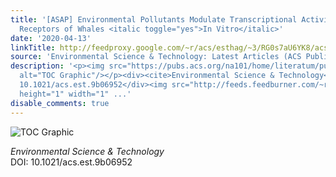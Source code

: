 ```yaml
---
title: '[ASAP] Environmental Pollutants Modulate Transcriptional Activity of Nuclear
  Receptors of Whales <italic toggle="yes">In Vitro</italic>'
date: '2020-04-13'
linkTitle: http://feedproxy.google.com/~r/acs/esthag/~3/RG0s7aU6YK8/acs.est.9b06952
source: 'Environmental Science & Technology: Latest Articles (ACS Publications)'
description: '<p><img src="https://pubs.acs.org/na101/home/literatum/publisher/achs/journals/content/esthag/0/esthag.ahead-of-print/acs.est.9b06952/20200413/images/medium/es9b06952_0001.gif"
  alt="TOC Graphic"/></p><div><cite>Environmental Science & Technology</cite></div><div>DOI:
  10.1021/acs.est.9b06952</div><img src="http://feeds.feedburner.com/~r/acs/esthag/~4/RG0s7aU6YK8"
  height="1" width="1" ...'
disable_comments: true
---
```

<p><img src="https://pubs.acs.org/na101/home/literatum/publisher/achs/journals/content/esthag/0/esthag.ahead-of-print/acs.est.9b06952/20200413/images/medium/es9b06952_0001.gif" alt="TOC Graphic"/></p><div><cite>Environmental Science & Technology</cite></div><div>DOI: 10.1021/acs.est.9b06952</div><img src="http://feeds.feedburner.com/~r/acs/esthag/~4/RG0s7aU6YK8" height="1" width="1" ...